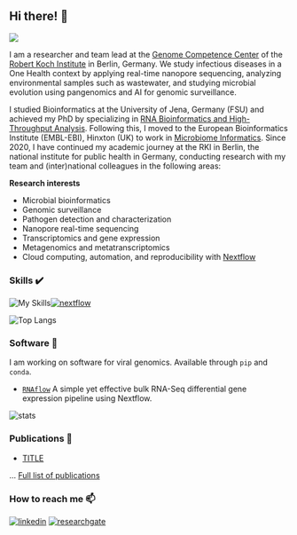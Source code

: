 ## Hi there! 👋
![](https://komarev.com/ghpvc/?username=hoelzer1000&color=blue)

I am a researcher and team lead at the [Genome Competence Center](https://www.rki.de/EN/Content/Institute/DepartmentsUnits/MF/MF1/mf1_node.html) of the [Robert Koch Institute](https://www.rki.de/EN/Home/homepage_node.html) in Berlin, Germany. We study infectious diseases in a One Health context by applying real-time nanopore sequencing, analyzing environmental samples such as wastewater, and studying microbial evolution using pangenomics and AI for genomic surveillance.

I studied Bioinformatics at the University of Jena, Germany (FSU) and achieved my PhD by specializing in [RNA Bioinformatics and High-Throughput Analysis](https://www.rna.uni-jena.de/). Following this, I moved to the European Bioinformatics Institute (EMBL-EBI), Hinxton (UK) to work in [Microbiome Informatics](https://www.ebi.ac.uk/about/teams/microbiome-informatics/). Since 2020, I have continued my academic journey at the RKI in Berlin, the national institute for public health in Germany, conducting research with my team and (inter)national colleagues in the following areas:

**Research interests**

* Microbial bioinformatics
* Genomic surveillance
* Pathogen detection and characterization
* Nanopore real-time sequencing
* Transcriptomics and gene expression
* Metagenomics and metatranscriptomics
* Cloud computing, automation, and reproducibility with [Nextflow](https://nextflow.io)

### Skills  :heavy_check_mark:
![My Skills](https://skillicons.dev/icons?i=linux,r,ruby,powershell,bash,html,markdown,git,github,docker,singularity)[![nextflow](https://avatars.githubusercontent.com/u/6698688?s=48&v=4)](https://nextflow.io/)

![Top Langs](https://github-readme-stats.vercel.app/api/top-langs/?username=hoelzer&layout=compact&theme=dark)

### Software :floppy_disk:

I am working on software for viral genomics. Available through `pip` and `conda`.

* [`RNAflow`](https://github.com/hoelzer-lab/rnaflow) A simple yet effective bulk RNA-Seq differential gene expression pipeline using Nextflow.

![stats](https://github-readme-stats.vercel.app/api?username=hoelzer&show_icons=true&theme=dark)

### Publications :scroll:

* [TITLE](LINK)

... [Full list of publications](https://scholar.google.de/citations?user=DMZ7Hc8AAAAJ&hl=en)

### How to reach me 📫

[![linkedin](https://skillicons.dev/icons?i=linkedin)](https://www.linkedin.com/in/martin-h%C3%B6lzer-39304018a/)
[![researchgate](https://upload.wikimedia.org/wikipedia/commons/thumb/5/5e/ResearchGate_icon_SVG.svg/50px-ResearchGate_icon_SVG.svg.png)](https://www.researchgate.net/profile/Martin-Hoelzer)


<!--
**hoelzer/hoelzer** is a ✨ _special_ ✨ repository because its `README.md` (this file) appears on your GitHub profile.

Here are some ideas to get you started:

- 🔭 I’m currently working on ...
- 🌱 I’m currently learning ...
- 👯 I’m looking to collaborate on ...
- 🤔 I’m looking for help with ...
- 💬 Ask me about ...
- 📫 How to reach me: ...
- 😄 Pronouns: ...
- ⚡ Fun fact: ...
-->







